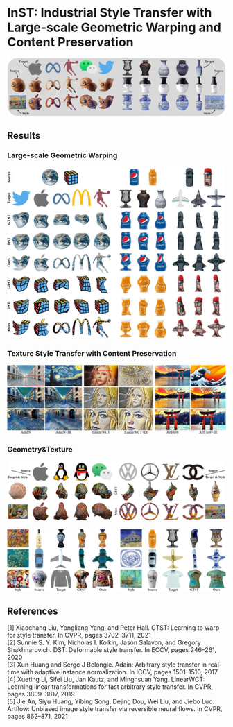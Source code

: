 # InST: Industrial Style Transfer with Large-scale Geometric Warping and Content Preservation
<!-- **Industrial Style Transfer with Large-scale Geometric Shape** -->

<p align='center'>
 <img alt='First Row' src='figs/first.jpg'>
</p>

## Results
### Large-scale Geometric Warping
<p align='center'>
 <img alt='Large-scale Warping Examples' src='figs/warp.jpg'>
<!-- <br>Warping results using the geometric style transfer methods, e.g., <a href='#GTST'>GTST</a>, <a href='#DST'>DST</a> and our InS -->
</p>


### Texture Style Transfer with Content Preservation
<p align='center'>
 <img alt='Texture Transfer Examples' src='figs/texture.jpg'>
<!-- <br>Content preservation results using the texture style transfer methods, e.g., <a href='#Adain'>AdaIN</a>, <a href='#LinearWCT'>LinearWCT</a> and <a href='#Artflow'>ArtFlow</a>  -->
</p>

### Geometry&Texture
<p align='center'>
 <img alt='Shape and Texture Transfer Examples' src='figs/warp_texture.jpg'>
 <!-- <br>Visual logo design results using the geometric and texture style transfer methods, e.g., <a href='#GTST'>GTST</a> and our InS -->
</p>
<p align='center'>
 <img alt='Shape and Texture Transfer Examples_2' src='figs/warp_texture2.jpg'>
 <!-- <br>Visual product design results using the geometric and texture style transfer methods, e.g., <a href='#GTST'>GTST</a> and our InS -->
</p>


## References
<span id="GTST">[1] Xiaochang Liu, Yongliang  Yang, and Peter Hall. GTST: Learning to warp for style transfer. In CVPR, pages 3702–3711, 2021  </span>  
<span id="DST">[2] Sunnie S. Y. Kim, Nicholas I. Kolkin, Jason Salavon, and Gregory Shakhnarovich. DST: Deformable style transfer. In ECCV, pages 246–261, 2020  </span>  
<span id="Adain">[3] Xun Huang and Serge J Belongie. Adain: Arbitrary style transfer in real-time with adaptive instance normalization. In ICCV, pages 1501–1510, 2017  </span>  
<span id="LinearWCT">[4] Xueting  Li,  Sifei  Liu,  Jan  Kautz,  and  Minghsuan Yang.   LinearWCT: Learning linear transformations for fast arbitrary style transfer. In CVPR, pages 3809–3817, 2019  </span>  
<span id="Artflow">[5] Jie An,  Siyu Huang,  Yibing Song,  Dejing Dou,  Wei Liu,  and Jiebo Luo.   Artflow:  Unbiased image style transfer via reversible neural flows.  In CVPR, pages 862–871, 2021</span>
